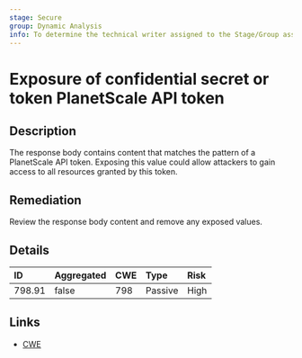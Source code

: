 ```yaml
---
stage: Secure
group: Dynamic Analysis
info: To determine the technical writer assigned to the Stage/Group associated with this page, see https://about.gitlab.com/handbook/product/ux/technical-writing/#assignments
---
```


# Exposure of confidential secret or token PlanetScale API token

## Description

The response body contains content that matches the pattern of a PlanetScale API token.
Exposing this value could allow attackers to gain access to all resources granted by this token.

## Remediation

Review the response body content and remove any exposed values.

## Details

| ID | Aggregated | CWE | Type | Risk |
|:---|:--------|:--------|:--------|:--------|
| 798.91 | false | 798 | Passive | High |

## Links

- [CWE](https://cwe.mitre.org/data/definitions/798.html)
